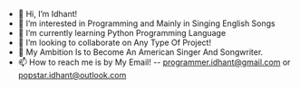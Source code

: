 - 👋 Hi, I’m Idhant!
- 👀 I’m interested in Programming and Mainly in Singing English Songs
- 🌱 I’m currently learning Python Programming Language
- 💞️ I’m looking to collaborate on Any Type Of Project!
- 🌅 My Ambition Is to Become An American Singer And Songwriter.
- 📫 How to reach me is by My Email! -- programmer.idhant@gmail.com or popstar.idhant@outlook.com

